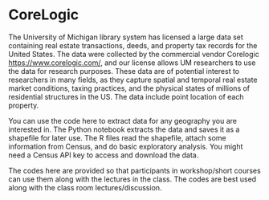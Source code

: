 # CoreLogic
The University of Michigan library system has licensed a large data set containing real estate transactions, deeds, and property tax records for the United States. The data were collected by the commercial vendor Corelogic https://www.corelogic.com/, and our license allows UM researchers to use the data for research purposes. These data are of potential interest to researchers in many fields, as they capture spatial and temporal real estate market conditions, taxing practices, and the physical states of millions of residential structures in the US. The data include point location of each property. 

You can use the code here to extract data for any geography you are interested in. The Python notebook extracts the data and saves it as a shapefile for later use. The R files read the shapefile, attach some information from Census, and do basic exploratory analysis. You might need a Census API key to access and download the data. 

The codes here are provided so that participants in workshop/short courses can use them along with the lectures in the class. The codes are best used along with the class room lectures/discussion.  
